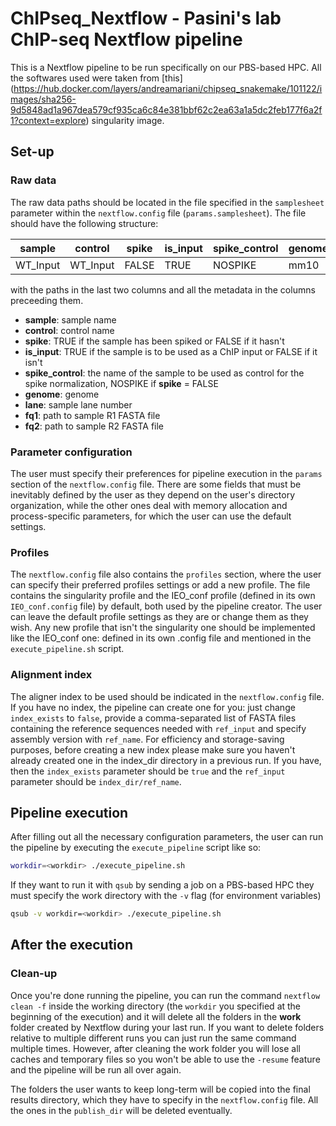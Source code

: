 # ChIPseq_Nextflow - Pasini's lab ChIP-seq Nextflow pipeline

This is a Nextflow pipeline to be run specifically on our PBS-based HPC. All the softwares used were taken from [this] (https://hub.docker.com/layers/andreamariani/chipseq_snakemake/101122/images/sha256-9d5848ad1a967dea579cf935ca6c84e381bbf62c2ea63a1a5dc2feb177f6a2f1?context=explore) singularity image.

## Set-up

### Raw data

The raw data paths should be located in the file specified in the `samplesheet` parameter within the `nextflow.config` file (`params.samplesheet`). The file should have the following structure:

| sample | control | spike | is_input | spike_control | genome | lane | fq1 | fq2 |
|----------|----------|----------|----------|----------|----------|----------|----------|----------|
| WT_Input   | WT_Input   | FALSE   | TRUE   | NOSPIKE   | mm10   | 1 | path/to/R1   | path/to/R2   |

with the paths in the last two columns and all the metadata in the columns preceeding them.
* **sample**: sample name
* **control**: control name
* **spike**: TRUE if the sample has been spiked or FALSE if it hasn't
* **is_input**: TRUE if the sample is to be used as a ChIP input or FALSE if it isn't
* **spike_control**: the name of the sample to be used as control for the spike normalization, NOSPIKE if **spike** = FALSE
* **genome**: genome 
* **lane**: sample lane number
* **fq1**: path to sample R1 FASTA file 
* **fq2**: path to sample R2 FASTA file


### Parameter configuration

The user must specify their preferences for pipeline execution in the `params` section of the `nextflow.config` file. There are some fields that must be inevitably defined by the user as they depend on the user's directory organization, while the other ones deal with memory allocation and process-specific parameters, for which the user can use the default settings.

### Profiles

The `nextflow.config` file also contains the `profiles` section, where the user can specify their preferred profiles settings or add a new profile. The file contains the singularity profile and the IEO_conf profile (defined in its own `IEO_conf.config` file) by default, both used by the pipeline creator. The user can leave the default profile settings as they are or change them as they wish. Any new profile that isn't the singularity one should be implemented like the IEO_conf one: defined in its own .config file and mentioned in the `execute_pipeline.sh` script.

### Alignment index

The aligner index to be used should be indicated in the `nextflow.config` file. If you have no index, the pipeline can create one for you: just change `index_exists` to `false`, provide a comma-separated list of FASTA files containing the reference sequences needed with `ref_input` and specify assembly version with `ref_name`. For efficiency and storage-saving purposes, before creating a new index please make sure you haven't already created one in the index_dir directory in a previous run. If you have, then the `index_exists` parameter should be `true` and the `ref_input` parameter should be `index_dir/ref_name`.

## Pipeline execution

After filling out all the necessary configuration parameters, the user can run the pipeline by executing the `execute_pipeline` script like so:

```bash
workdir=<workdir> ./execute_pipeline.sh
```

If they want to run it with `qsub` by sending a job on a PBS-based HPC they must specify the work directory with the `-v` flag (for environment variables)

```bash
qsub -v workdir=<workdir> ./execute_pipeline.sh
```

## After the execution

### Clean-up

Once you're done running the pipeline, you can run the command `nextflow clean -f` inside the working directory (the `workdir` you specified at the beginning of the execution) and it will delete all the folders in the **work** folder created by Nextflow during your last run. If you want to delete folders relative to multiple different runs you can just run the same command multiple times. However, after cleaning the work folder you will lose all caches and temporary files so you won't be able to use the `-resume` feature and the pipeline will be run all over again.

The folders the user wants to keep long-term will be copied into the final results directory, which they have to specify in the `nextflow.config` file. All the ones in the `publish_dir` will be deleted eventually.
